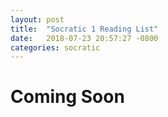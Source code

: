 ```yaml
---
layout: post
title:  "Socratic 1 Reading List"
date:   2018-07-23 20:57:27 -0800
categories: socratic
---
```



# Coming Soon